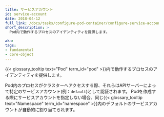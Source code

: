 ```yaml
---
title: サービスアカウント
id: service-account
date: 2018-04-12
full_link: /docs/tasks/configure-pod-container/configure-service-account/
short_description: >
  Pod内で動作するプロセスのアイデンティティを提供します。

aka: 
tags:
- fundamental
- core-object
---
```

 {{< glossary_tooltip text="Pod" term_id="pod" >}}内で動作するプロセスのアイデンティティを提供します。

<!--more-->

Pod内のプロセスがクラスターへアクセスする際、それらはAPIサーバーによって特定のサービスアカウント(例：`default`)として認証されます。
Podを作成する際にサービスアカウントを指定しない場合、同じ{{< glossary_tooltip text="Namespace" term_id="namespace" >}}内のデフォルトのサービスアカウントが自動的に割り当てられます。

